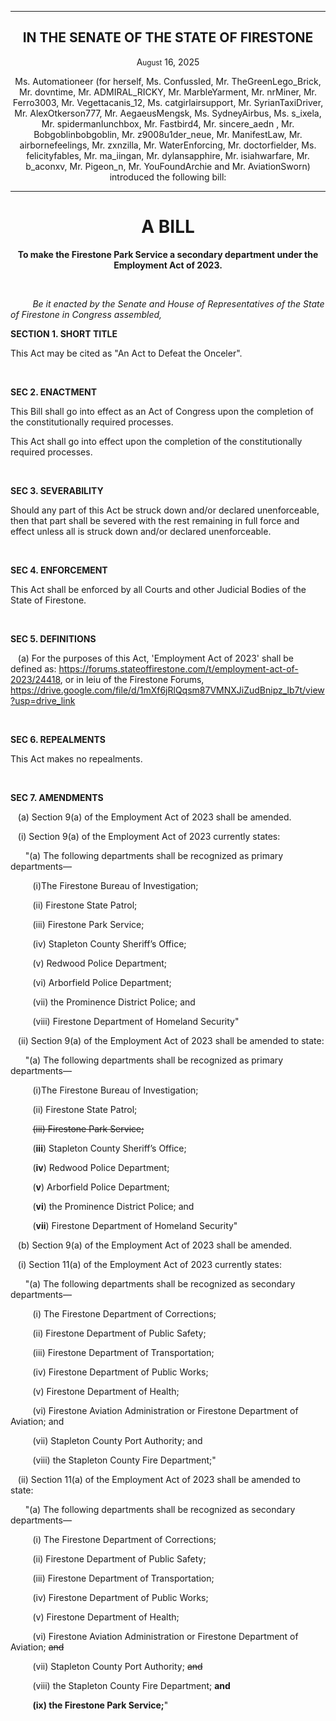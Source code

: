 <div align="center">


---


<h2>IN THE SENATE OF THE STATE OF FIRESTONE</h2>


<p>A<small>ugust</small> 16, 2025</p>


Ms. Automationeer (for herself, Ms. ConfussIed, Mr. TheGreenLego_Brick, Mr. dovntime, Mr. ADMIRAL_RICKY, Mr. MarbleYarment, Mr. nrMiner, Mr. Ferro3003, Mr. Vegettacanis_12, Ms. catgirlairsupport, Mr. SyrianTaxiDriver, Mr. AlexOtkerson777, Mr. AegaeusMengsk, Ms. SydneyAirbus, Ms. s_ixela, Mr. spidermanIunchbox, Mr. Fastbird4, Mr. sincere_aedn
, Mr. Bobgoblinbobgoblin, Mr. z9008u1der_neue, Mr. ManifestLaw, Mr. airbornefeelings, Mr. zxnzilla, Mr. WaterEnforcing, Mr. doctorfielder, Ms. felicityfables, Mr. ma_iingan, Mr. dylansapphire, Mr. isiahwarfare, Mr. b_aconxv, Mr. Pigeon_n, Mr. YouFoundArchie  and Mr. AviationSworn) introduced the following bill:


---


<h1><b>A BILL</b></h1>


**To make the Firestone Park Service a secondary department under the Employment Act of 2023.**


</div>


<br/>


&nbsp;&nbsp;&nbsp;&nbsp;&nbsp;&nbsp;&nbsp;&nbsp; *Be it enacted by the Senate and House of Representatives of the State of Firestone in Congress assembled,*


**SECTION 1. SHORT TITLE**


This Act may be cited as "An Act to Defeat the Onceler".


<br/>


**SEC 2. ENACTMENT**


This Bill shall go into effect as an Act of Congress upon the completion of the constitutionally required processes.


This Act shall go into effect upon the completion of the constitutionally required processes.


<br/>


**SEC 3. SEVERABILITY**


Should any part of this Act be struck down and/or declared unenforceable, then that part shall be severed with the rest remaining in full force and effect unless all is struck down and/or declared unenforceable.


<br/>


**SEC 4. ENFORCEMENT**


This Act shall be enforced by all Courts and other Judicial Bodies of the State of Firestone.


<br/>


**SEC 5. DEFINITIONS**


&nbsp;&nbsp;&nbsp;(a) For the purposes of this Act, 'Employment Act of 2023' shall be defined as: https://forums.stateoffirestone.com/t/employment-act-of-2023/24418, or in leiu of the Firestone Forums, https://drive.google.com/file/d/1mXf6jRlQqsm87VMNXJiZudBnipz_lb7t/view?usp=drive_link


<br/>


**SEC 6. REPEALMENTS**


This Act makes no repealments.


<br/>


**SEC 7. AMENDMENTS**


&nbsp;&nbsp;&nbsp;(a) Section 9(a) of the Employment Act of 2023 shall be amended.


&nbsp;&nbsp;&nbsp;(i) Section 9(a) of the Employment Act of 2023 currently states: 


&nbsp;&nbsp;&nbsp;&nbsp;&nbsp;&nbsp;"(a) The following departments shall be recognized as primary departments—
  
  &nbsp;&nbsp;&nbsp;&nbsp;&nbsp;&nbsp;&nbsp;&nbsp;&nbsp;(i)The Firestone Bureau of Investigation;
  
  &nbsp;&nbsp;&nbsp;&nbsp;&nbsp;&nbsp;&nbsp;&nbsp;&nbsp;(ii) Firestone State Patrol;
  
  &nbsp;&nbsp;&nbsp;&nbsp;&nbsp;&nbsp;&nbsp;&nbsp;&nbsp;(iii) Firestone Park Service;
  
  &nbsp;&nbsp;&nbsp;&nbsp;&nbsp;&nbsp;&nbsp;&nbsp;&nbsp;(iv) Stapleton County Sheriff’s Office;
  
  &nbsp;&nbsp;&nbsp;&nbsp;&nbsp;&nbsp;&nbsp;&nbsp;&nbsp;(v) Redwood Police Department;
  
  &nbsp;&nbsp;&nbsp;&nbsp;&nbsp;&nbsp;&nbsp;&nbsp;&nbsp;(vi) Arborfield Police Department;
  
  &nbsp;&nbsp;&nbsp;&nbsp;&nbsp;&nbsp;&nbsp;&nbsp;&nbsp;(vii) the Prominence District Police; and
  
  &nbsp;&nbsp;&nbsp;&nbsp;&nbsp;&nbsp;&nbsp;&nbsp;&nbsp;(viii) Firestone Department of Homeland Security"



&nbsp;&nbsp;&nbsp;(ii) Section 9(a) of the Employment Act of 2023 shall be amended to state: 


&nbsp;&nbsp;&nbsp;&nbsp;&nbsp;&nbsp;"(a) The following departments shall be recognized as primary departments—
  
  &nbsp;&nbsp;&nbsp;&nbsp;&nbsp;&nbsp;&nbsp;&nbsp;&nbsp;(i)The Firestone Bureau of Investigation;
  
  &nbsp;&nbsp;&nbsp;&nbsp;&nbsp;&nbsp;&nbsp;&nbsp;&nbsp;(ii) Firestone State Patrol;
  
  &nbsp;&nbsp;&nbsp;&nbsp;&nbsp;&nbsp;&nbsp;&nbsp;&nbsp;~~(iii) Firestone Park Service;~~
  
  &nbsp;&nbsp;&nbsp;&nbsp;&nbsp;&nbsp;&nbsp;&nbsp;&nbsp;(**iii**) Stapleton County Sheriff’s Office;
  
  &nbsp;&nbsp;&nbsp;&nbsp;&nbsp;&nbsp;&nbsp;&nbsp;&nbsp;(**iv**) Redwood Police Department;
  
  &nbsp;&nbsp;&nbsp;&nbsp;&nbsp;&nbsp;&nbsp;&nbsp;&nbsp;(**v**) Arborfield Police Department;
  
  &nbsp;&nbsp;&nbsp;&nbsp;&nbsp;&nbsp;&nbsp;&nbsp;&nbsp;(**vi**) the Prominence District Police; and
  
  &nbsp;&nbsp;&nbsp;&nbsp;&nbsp;&nbsp;&nbsp;&nbsp;&nbsp;(**vii**) Firestone Department of Homeland Security"


&nbsp;&nbsp;&nbsp;(b) Section 9(a) of the Employment Act of 2023 shall be amended.


&nbsp;&nbsp;&nbsp;(i) Section 11(a) of the Employment Act of 2023 currently states: 


&nbsp;&nbsp;&nbsp;&nbsp;&nbsp;&nbsp;"(a) The following departments shall be recognized as secondary departments—
  
  &nbsp;&nbsp;&nbsp;&nbsp;&nbsp;&nbsp;&nbsp;&nbsp;&nbsp;(i) The Firestone Department of Corrections;
  
  &nbsp;&nbsp;&nbsp;&nbsp;&nbsp;&nbsp;&nbsp;&nbsp;&nbsp;(ii) Firestone Department of Public Safety;
  
  &nbsp;&nbsp;&nbsp;&nbsp;&nbsp;&nbsp;&nbsp;&nbsp;&nbsp;(iii) Firestone Department of Transportation;
  
  &nbsp;&nbsp;&nbsp;&nbsp;&nbsp;&nbsp;&nbsp;&nbsp;&nbsp;(iv) Firestone Department of Public Works;
  
  &nbsp;&nbsp;&nbsp;&nbsp;&nbsp;&nbsp;&nbsp;&nbsp;&nbsp;(v) Firestone Department of Health;
  
  &nbsp;&nbsp;&nbsp;&nbsp;&nbsp;&nbsp;&nbsp;&nbsp;&nbsp;(vi) Firestone Aviation Administration or Firestone Department of Aviation; and
  
  &nbsp;&nbsp;&nbsp;&nbsp;&nbsp;&nbsp;&nbsp;&nbsp;&nbsp;(vii) Stapleton County Port Authority; and
  
  &nbsp;&nbsp;&nbsp;&nbsp;&nbsp;&nbsp;&nbsp;&nbsp;&nbsp;(viii) the Stapleton County Fire Department;"


&nbsp;&nbsp;&nbsp;(ii) Section 11(a) of the Employment Act of 2023 shall be amended to state: 

&nbsp;&nbsp;&nbsp;&nbsp;&nbsp;&nbsp;"(a) The following departments shall be recognized as secondary departments—
  
  &nbsp;&nbsp;&nbsp;&nbsp;&nbsp;&nbsp;&nbsp;&nbsp;&nbsp;(i) The Firestone Department of Corrections;
  
  &nbsp;&nbsp;&nbsp;&nbsp;&nbsp;&nbsp;&nbsp;&nbsp;&nbsp;(ii) Firestone Department of Public Safety;
  
  &nbsp;&nbsp;&nbsp;&nbsp;&nbsp;&nbsp;&nbsp;&nbsp;&nbsp;(iii) Firestone Department of Transportation;
  
  &nbsp;&nbsp;&nbsp;&nbsp;&nbsp;&nbsp;&nbsp;&nbsp;&nbsp;(iv) Firestone Department of Public Works;
  
  &nbsp;&nbsp;&nbsp;&nbsp;&nbsp;&nbsp;&nbsp;&nbsp;&nbsp;(v) Firestone Department of Health;
  
  &nbsp;&nbsp;&nbsp;&nbsp;&nbsp;&nbsp;&nbsp;&nbsp;&nbsp;(vi) Firestone Aviation Administration or Firestone Department of Aviation; ~~and~~
  
  &nbsp;&nbsp;&nbsp;&nbsp;&nbsp;&nbsp;&nbsp;&nbsp;&nbsp;(vii) Stapleton County Port Authority; ~~and~~
  
  &nbsp;&nbsp;&nbsp;&nbsp;&nbsp;&nbsp;&nbsp;&nbsp;&nbsp;(viii) the Stapleton County Fire Department; **and**
  
  &nbsp;&nbsp;&nbsp;&nbsp;&nbsp;&nbsp;&nbsp;&nbsp;&nbsp;**(ix) the Firestone Park Service;**"

<br/>

